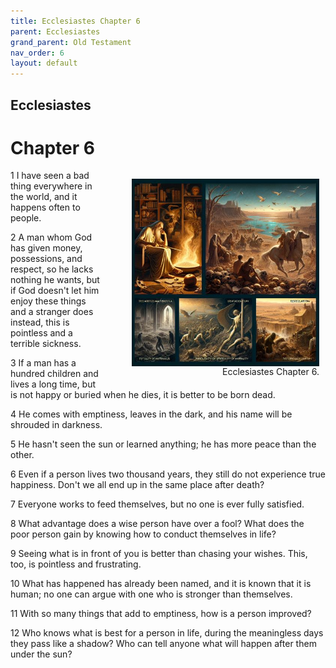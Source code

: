 ```yaml
---
title: Ecclesiastes Chapter 6
parent: Ecclesiastes
grand_parent: Old Testament
nav_order: 6
layout: default
---
```


## Ecclesiastes

# Chapter 6

<figure style="float: right; margin-right: 10px;">
    <img src="/assets/Image/Ecclesiastes/500/6.jpg" alt="Ecclesiastes Chapter 6" style="width: 300px; height: 300px; float: right;padding-left: 10px;"/>
    <figcaption style="clear: both;text-align: right;">Ecclesiastes Chapter 6.</figcaption>
</figure>
1 I have seen a bad thing everywhere in the world, and it happens often to people.

2 A man whom God has given money, possessions, and respect, so he lacks nothing he wants, but if God doesn't let him enjoy these things and a stranger does instead, this is pointless and a terrible sickness.

3 If a man has a hundred children and lives a long time, but is not happy or buried when he dies, it is better to be born dead.

4 He comes with emptiness, leaves in the dark, and his name will be shrouded in darkness.

5 He hasn't seen the sun or learned anything; he has more peace than the other.

6 Even if a person lives two thousand years, they still do not experience true happiness. Don't we all end up in the same place after death?

7 Everyone works to feed themselves, but no one is ever fully satisfied.

8 What advantage does a wise person have over a fool? What does the poor person gain by knowing how to conduct themselves in life?

9 Seeing what is in front of you is better than chasing your wishes. This, too, is pointless and frustrating.

10 What has happened has already been named, and it is known that it is human; no one can argue with one who is stronger than themselves.

11 With so many things that add to emptiness, how is a person improved?

12 Who knows what is best for a person in life, during the meaningless days they pass like a shadow? Who can tell anyone what will happen after them under the sun?


